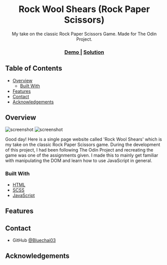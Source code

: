 <!-- Please update value in the {}  -->

<h1 align="center">Rock Wool Shears (Rock Paper Scissors)</h1>

<div align="center">
   My take on the classic Rock Paper Scissors Game. Made for The Odin Project.
</div>

<div align="center">
  <h3>
    <a target="_blank" href="https://rockwoolshears.netlify.app/">
      Demo
    </a>
    <span> | </span>
    <a href="https://github.com/Bluechai03/rock-paper-scissors">
      Solution
    </a>
  </h3>
</div>

<!-- TABLE OF CONTENTS -->

## Table of Contents

- [Overview](#overview)
  - [Built With](#built-with)
- [Features](#features)
- [Contact](#contact)
- [Acknowledgements](#acknowledgements)

<!-- OVERVIEW -->

## Overview

![screenshot](https://i.imgur.com/urnaKm0.png)
![screenshot](https://i.imgur.com/UdzeadW.png)

Good day! Here is a single page website called 'Rock Wool Shears' which is my take on the classic Rock Paper Scissors game. During the development of this project, I had been following The Odin Project and recreating the game was one of the assignments given. I made this to mainly get familiar with manipulating the DOM and learn how to use JavaScript in general.

### Built With

<!-- This section should list any major frameworks that you built your project using. Here are a few examples.-->

- [HTML](https://en.wikipedia.org/wiki/HTML)
- [SCSS](https://sass-lang.com/)
- [JavaScript](https://developer.mozilla.org/en-US/docs/Web/JavaScript)

## Features

<!-- List the features of your application or follow the template. Don't share the figma file here :) -->

## Contact

- GitHub [@Bluechai03](https://github.com/Bluechai03)

<!-- ACKNOWLEDGEMENTS -->

## Acknowledgements

